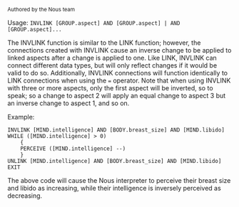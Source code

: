 <sub>Authored by the Nous team</sub>

Usage: `INVLINK [GROUP.aspect] AND [GROUP.aspect] | AND [GROUP.aspect]...`

The INVLINK function is similar to the LINK function; however, the connections created with INVLINK cause an inverse change to be applied to linked aspects after a change is applied to one. Like LINK, INVLINK can connect different data types, but will only reflect changes if it would be valid to do so. Additionally, INVLINK connections will function identically to LINK connections when using the `=` operator. Note that when using INVLINK with three or more aspects, only the first aspect will be inverted, so to speak; so a change to aspect 2 will apply an equal change to aspect 3 but an inverse change to aspect 1, and so on.

Example:
```
INVLINK [MIND.intelligence] AND [BODY.breast_size] AND [MIND.libido]
WHILE ([MIND.intelligence] > 0)
    {
    PERCEIVE ([MIND.intelligence] --)
    }
UNLINK [MIND.intelligence] AND [BODY.breast_size] AND [MIND.libido]
EXIT
```

The above code will cause the Nous interpreter to perceive their breast size and libido as increasing, while their intelligence is inversely perceived as decreasing.
